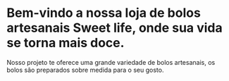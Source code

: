 # Bem-vindo a nossa loja de bolos artesanais Sweet life, onde sua vida se torna mais doce.
Nosso projeto te oferece uma grande variedade de bolos artesanais, os bolos sâo preparados sobre medida para o seu gosto.
